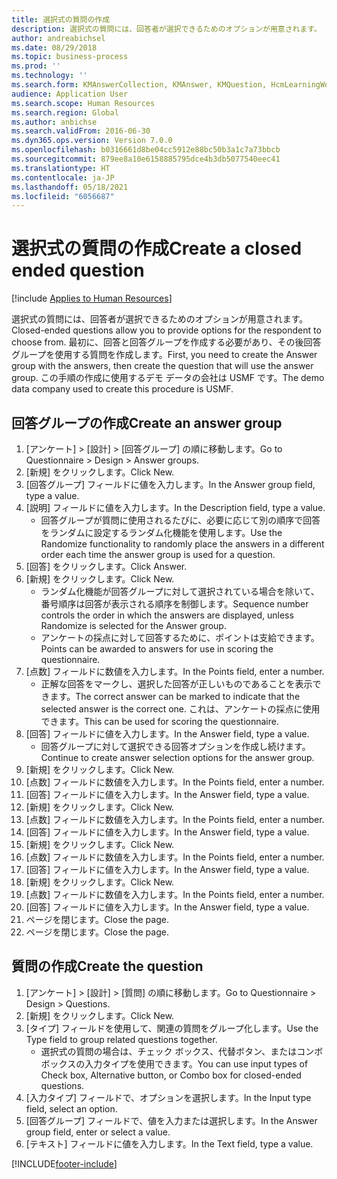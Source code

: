 ```yaml
---
title: 選択式の質問の作成
description: 選択式の質問には、回答者が選択できるためのオプションが用意されます。
author: andreabichsel
ms.date: 08/29/2018
ms.topic: business-process
ms.prod: ''
ms.technology: ''
ms.search.form: KMAnswerCollection, KMAnswer, KMQuestion, HcmLearningWorkspace
audience: Application User
ms.search.scope: Human Resources
ms.search.region: Global
ms.author: anbichse
ms.search.validFrom: 2016-06-30
ms.dyn365.ops.version: Version 7.0.0
ms.openlocfilehash: b0316661d8be04cc5912e88bc50b3a1c7a73bbcb
ms.sourcegitcommit: 879ee8a10e6158885795dce4b3db5077540eec41
ms.translationtype: HT
ms.contentlocale: ja-JP
ms.lasthandoff: 05/18/2021
ms.locfileid: "6056687"
---
```

# <a name="create-a-closed-ended-question"></a><span data-ttu-id="ddcbc-103">選択式の質問の作成</span><span class="sxs-lookup"><span data-stu-id="ddcbc-103">Create a closed ended question</span></span>

[!include [Applies to Human Resources](../includes/applies-to-hr.md)]



<span data-ttu-id="ddcbc-104">選択式の質問には、回答者が選択できるためのオプションが用意されます。</span><span class="sxs-lookup"><span data-stu-id="ddcbc-104">Closed-ended questions allow you to provide options for the respondent to choose from.</span></span> <span data-ttu-id="ddcbc-105">最初に、回答と回答グループを作成する必要があり、その後回答グループを使用する質問を作成します。</span><span class="sxs-lookup"><span data-stu-id="ddcbc-105">First, you need to create the Answer group with the answers, then create the question that will use the answer group.</span></span> <span data-ttu-id="ddcbc-106">この手順の作成に使用するデモ データの会社は USMF です。</span><span class="sxs-lookup"><span data-stu-id="ddcbc-106">The demo data company used to create this procedure is USMF.</span></span>


## <a name="create-an-answer-group"></a><span data-ttu-id="ddcbc-107">回答グループの作成</span><span class="sxs-lookup"><span data-stu-id="ddcbc-107">Create an answer group</span></span>
1. <span data-ttu-id="ddcbc-108">[アンケート] > [設計] > [回答グループ] の順に移動します。</span><span class="sxs-lookup"><span data-stu-id="ddcbc-108">Go to Questionnaire > Design > Answer groups.</span></span>
2. <span data-ttu-id="ddcbc-109">[新規] をクリックします。</span><span class="sxs-lookup"><span data-stu-id="ddcbc-109">Click New.</span></span>
3. <span data-ttu-id="ddcbc-110">[回答グループ] フィールドに値を入力します。</span><span class="sxs-lookup"><span data-stu-id="ddcbc-110">In the Answer group field, type a value.</span></span>
4. <span data-ttu-id="ddcbc-111">[説明] フィールドに値を入力します。</span><span class="sxs-lookup"><span data-stu-id="ddcbc-111">In the Description field, type a value.</span></span>
    * <span data-ttu-id="ddcbc-112">回答グループが質問に使用されるたびに、必要に応じて別の順序で回答をランダムに設定するランダム化機能を使用します。</span><span class="sxs-lookup"><span data-stu-id="ddcbc-112">Use the Randomize functionality to randomly place the answers in a different order each time the answer group is used for a question.</span></span>  
5. <span data-ttu-id="ddcbc-113">[回答] をクリックします。</span><span class="sxs-lookup"><span data-stu-id="ddcbc-113">Click Answer.</span></span>
6. <span data-ttu-id="ddcbc-114">[新規] をクリックします。</span><span class="sxs-lookup"><span data-stu-id="ddcbc-114">Click New.</span></span>
    * <span data-ttu-id="ddcbc-115">ランダム化機能が回答グループに対して選択されている場合を除いて、番号順序は回答が表示される順序を制御します。</span><span class="sxs-lookup"><span data-stu-id="ddcbc-115">Sequence number controls the order in which the answers are displayed, unless Randomize is selected for the Answer group.</span></span>  
    * <span data-ttu-id="ddcbc-116">アンケートの採点に対して回答するために、ポイントは支給できます。</span><span class="sxs-lookup"><span data-stu-id="ddcbc-116">Points can be awarded to answers for use in scoring the questionnaire.</span></span>  
7. <span data-ttu-id="ddcbc-117">[点数] フィールドに数値を入力します。</span><span class="sxs-lookup"><span data-stu-id="ddcbc-117">In the Points field, enter a number.</span></span>
    * <span data-ttu-id="ddcbc-118">正解な回答をマークし、選択した回答が正しいものであることを表示できます。</span><span class="sxs-lookup"><span data-stu-id="ddcbc-118">The correct answer can be marked to indicate that the selected answer is the correct one.</span></span> <span data-ttu-id="ddcbc-119">これは、アンケートの採点に使用できます。</span><span class="sxs-lookup"><span data-stu-id="ddcbc-119">This can be used for scoring the questionnaire.</span></span>  
8. <span data-ttu-id="ddcbc-120">[回答] フィールドに値を入力します。</span><span class="sxs-lookup"><span data-stu-id="ddcbc-120">In the Answer field, type a value.</span></span>
    * <span data-ttu-id="ddcbc-121">回答グループに対して選択できる回答オプションを作成し続けます。</span><span class="sxs-lookup"><span data-stu-id="ddcbc-121">Continue to create answer selection options for the answer group.</span></span>  
9. <span data-ttu-id="ddcbc-122">[新規] をクリックします。</span><span class="sxs-lookup"><span data-stu-id="ddcbc-122">Click New.</span></span>
10. <span data-ttu-id="ddcbc-123">[点数] フィールドに数値を入力します。</span><span class="sxs-lookup"><span data-stu-id="ddcbc-123">In the Points field, enter a number.</span></span>
11. <span data-ttu-id="ddcbc-124">[回答] フィールドに値を入力します。</span><span class="sxs-lookup"><span data-stu-id="ddcbc-124">In the Answer field, type a value.</span></span>
12. <span data-ttu-id="ddcbc-125">[新規] をクリックします。</span><span class="sxs-lookup"><span data-stu-id="ddcbc-125">Click New.</span></span>
13. <span data-ttu-id="ddcbc-126">[点数] フィールドに数値を入力します。</span><span class="sxs-lookup"><span data-stu-id="ddcbc-126">In the Points field, enter a number.</span></span>
14. <span data-ttu-id="ddcbc-127">[回答] フィールドに値を入力します。</span><span class="sxs-lookup"><span data-stu-id="ddcbc-127">In the Answer field, type a value.</span></span>
15. <span data-ttu-id="ddcbc-128">[新規] をクリックします。</span><span class="sxs-lookup"><span data-stu-id="ddcbc-128">Click New.</span></span>
16. <span data-ttu-id="ddcbc-129">[点数] フィールドに数値を入力します。</span><span class="sxs-lookup"><span data-stu-id="ddcbc-129">In the Points field, enter a number.</span></span>
17. <span data-ttu-id="ddcbc-130">[回答] フィールドに値を入力します。</span><span class="sxs-lookup"><span data-stu-id="ddcbc-130">In the Answer field, type a value.</span></span>
18. <span data-ttu-id="ddcbc-131">[新規] をクリックします。</span><span class="sxs-lookup"><span data-stu-id="ddcbc-131">Click New.</span></span>
19. <span data-ttu-id="ddcbc-132">[点数] フィールドに数値を入力します。</span><span class="sxs-lookup"><span data-stu-id="ddcbc-132">In the Points field, enter a number.</span></span>
20. <span data-ttu-id="ddcbc-133">[回答] フィールドに値を入力します。</span><span class="sxs-lookup"><span data-stu-id="ddcbc-133">In the Answer field, type a value.</span></span>
21. <span data-ttu-id="ddcbc-134">ページを閉じます。</span><span class="sxs-lookup"><span data-stu-id="ddcbc-134">Close the page.</span></span>
22. <span data-ttu-id="ddcbc-135">ページを閉じます。</span><span class="sxs-lookup"><span data-stu-id="ddcbc-135">Close the page.</span></span>

## <a name="create-the-question"></a><span data-ttu-id="ddcbc-136">質問の作成</span><span class="sxs-lookup"><span data-stu-id="ddcbc-136">Create the question</span></span>
1. <span data-ttu-id="ddcbc-137">[アンケート] > [設計] > [質問] の順に移動します。</span><span class="sxs-lookup"><span data-stu-id="ddcbc-137">Go to Questionnaire > Design > Questions.</span></span>
2. <span data-ttu-id="ddcbc-138">[新規] をクリックします。</span><span class="sxs-lookup"><span data-stu-id="ddcbc-138">Click New.</span></span>
3. <span data-ttu-id="ddcbc-139">[タイプ] フィールドを使用して、関連の質問をグループ化します。</span><span class="sxs-lookup"><span data-stu-id="ddcbc-139">Use the Type field to group related questions together.</span></span>
    * <span data-ttu-id="ddcbc-140">選択式の質問の場合は、チェック ボックス、代替ボタン、またはコンボ ボックスの入力タイプを使用できます。</span><span class="sxs-lookup"><span data-stu-id="ddcbc-140">You can use input types of Check box, Alternative button, or Combo box for closed-ended questions.</span></span>  
4. <span data-ttu-id="ddcbc-141">[入力タイプ] フィールドで、オプションを選択します。</span><span class="sxs-lookup"><span data-stu-id="ddcbc-141">In the Input type field, select an option.</span></span>
5. <span data-ttu-id="ddcbc-142">[回答グループ] フィールドで、値を入力または選択します。</span><span class="sxs-lookup"><span data-stu-id="ddcbc-142">In the Answer group field, enter or select a value.</span></span>
6. <span data-ttu-id="ddcbc-143">[テキスト] フィールドに値を入力します。</span><span class="sxs-lookup"><span data-stu-id="ddcbc-143">In the Text field, type a value.</span></span>



[!INCLUDE[footer-include](../includes/footer-banner.md)]